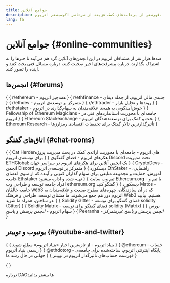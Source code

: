 ```yaml
---
title: جوامع آنلاین
description: فهرستی از برنامه‌های کمک هزینه از سرتاسر اکوسیستم اتریوم.
lang: fa
---
```


# جوامع آنلاین {#online-communities}

صدها هزار نفر از مشتاقان اتریوم در این انجمن‌های آنلاین گرد هم می‌آیند تا خبرها را به اشتراک بگذارند، درباره پیشرفت‌های اخیر صحبت کنند، درباره مسائل فنی بحث کنند و آینده را تصور کنند.

## انجمن‌ها {#forums}

{
{
<SocialListItem socialIcon="reddit"><Link to="https://www.reddit.com/r/ethereum">r/ethereum</Link> - همه‌چیز اتریوم</SocialListItem>
}
{
<SocialListItem socialIcon="reddit"><Link to="https://www.reddit.com/r/ethfinance/">r/ethfinance</Link> - جنبه‌ی مالی اتریوم، از جمله دیفای</SocialListItem>
}
{
<SocialListItem socialIcon="reddit"><Link to="https://www.reddit.com/r/ethdev/">r/ethdev</Link> - متمرکز بر توسعه‌ی اتریوم</SocialListItem>
}
{
<SocialListItem socialIcon="reddit"><Link to="https://www.reddit.com/r/ethtrader/">r/ethtrader</Link> - روندها و تحلیل بازار</SocialListItem>
}
{
<SocialListItem socialIcon="reddit"><Link to="https://www.reddit.com/r/ethstaker/">r/ethstaker</Link> - خوش‌آمدگویی به همه‌ی علاقه‌مندان به سهام‌گذاری در اتریوم</SocialListItem>
}
{
<SocialListItem socialIcon="webpage"><Link to="https://ethereum-magicians.org">Fellowship of Ethereum Magicians</Link> - جامعه‌ای با محوریت استانداردهای فنی در اتریوم</SocialListItem>
}
{
<SocialListItem socialIcon="stackExchange"><Link to="https://ethereum.stackexchange.com">Ethereum Stackexchange</Link> - بحث و کمک برای توسعه‌دهندگان اتریوم</SocialListItem>
}
{
<SocialListItem socialIcon="webpage"><Link to="https://ethresear.ch">Ethereum Research</Link> - تأثیرگذارترین تالار گفتگ برای تحقیقات اقتصادی رمزارزها</SocialListItem>
}

## اتاق‌های گفتگو {#chat-rooms}

{
{
<SocialListItem socialIcon="discord"><Link to="https://discord.com/invite/Nz6rtfJ8Cu">Cat Herderهای اتریوم</Link> - جامعه‌ای با محوریت ارائه‌ی کمک در بحث مدیریت پروژه برای توسعه‌ی اتریوم</SocialListItem>
}
{
<SocialListItem socialIcon="discord"><Link to="https://ethglobal.co/discord">هکرهای اتریوم</Link> - فضای گفتگوی Discord تحت مدیریت ETHGlobal: یک انجمن آنلاین برای هکرهای اتریوم در سراسر جهان</SocialListItem>
}
{
<SocialListItem socialIcon="discord"><Link to="https://discord.gg/5W5tVb3">CryptoDevs</Link> - انجمن Discord متمرکز بر توسعه‌ی اتریوم</SocialListItem>
}
{
<SocialListItem socialIcon="discord"><Link to="https://discord.gg/ethstaker">دیسکورد EthStaker </Link> - راهنمایی، آموزش، حمایت و مجموعه منابعی برای سهام گذاران کنونی و آینده که از سوی اعضای جامعه Ethstaker تهیه شده و اداره میشود</SocialListItem>
}
{
<SocialListItem socialIcon="discord"><Link to="https://discord.gg/ethereum-org">تیم وب سایت Ethereum.org</Link> - با تیم و افراد جامعه توسعه و طراحی وب ethereum.org گفتگو کنید</SocialListItem>
}
{
<SocialListItem socialIcon="discord"><Link to="https://discord.matos.club/">دیسکورد Matos</Link> - جامعه‌ خالقان web3 که در آن سازندگان، چهره‌های مطرح صنعت و علاقه‌مندان به اتریوم دور هم جمع می‌شوند. ما مشتاق توسعه، طراحی و فرهنگ Web3 هستیم. بیایید در ساختن، همراه ما شوید.</SocialListItem>
}
{
<SocialListItem socialIcon="webpage"><Link to="https://gitter.im/ethereum/solidity/">Solidity Gitter</Link> - فضای گفتگو برای توسعه‌ solidity (Gitter)</SocialListItem>
}
{
<SocialListItem socialIcon="webpage"><Link to="https://matrix.to/#/#ethereum_solidity:gitter.im">Solidity Matrix</Link> - فضای گفتگو برای توسعه‌ solidity (Matrix)</SocialListItem>
}
{
<SocialListItem socialIcon="webpage"><Link to="https://ethereum.stackexchange.com/">بورس سهام اتریوم</Link> <i>- انجمن پرسش و پاسخ</i></SocialListItem>
}
{
<SocialListItem socialIcon="webpage"><Link to="https://peeranha.io/">Peeranha</Link> <i>- انجمن پرسش و پاسخ غیرمتمرکز</i></SocialListItem>
}

## یوتیوب و توییتر {#youtube-and-twitter}

{
{
<SocialListItem socialIcon="youtube"><Link to="https://www.youtube.com/c/EthereumFoundation">بنیاد اتریوم</Link> - از تازه‌ترین اخبار «بنیاد اتریوم» مطلع شوید</SocialListItem>
}
{
<SocialListItem socialIcon="twitter"><Link to="https://twitter.com/ethereum">@ethereum</Link> - حساب رسمی بنیاد اتریوم</SocialListItem>
}
{
<SocialListItem socialIcon="twitter"><Link to="https://twitter.com/ethdotorg">@ethdotorg</Link> - پایگاه اینترنتی اتریوم، ساخته‌شده برای جامعه‌ی جهانی در حال رشد ما</SocialListItem>
}
{
<SocialListItem socialIcon="webpage"><Link to="https://hive.one/c/ethereum?page=1">فهرست حساب‌های تأثیرگذار اتریوم در توییتر</Link></SocialListItem>
}

{
<Divider />
}

<Callout emoji=":classical_building:" titleKey="page-community-daos-callout-title" descriptionKey="page-community-daos-callout-description">
  <div>
    <ButtonLink to="/community/get-involved/#decentralized-autonomous-organizations-daos">
      درباره DAOها بیشتر بدانید
    </ButtonLink>
  </div>
</Callout>
